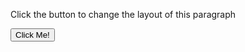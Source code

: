<!DOCTYPE html>
<html>
<body>

<p id="demo">Click the button to change the layout of this paragraph</p>

<button onclick="myFunction()">Click Me!</button>

<script>
const arr = [
	{
    	limit: 60000,
        divide: 1000,
        say: 'second'
    },
    {
    	limit: 3600000,
        divide: 60000,
        say: 'minute'
    },
    {
    	limit: 86400000,
        divide: 3600000,
        say: 'hour'
    }
];
function timeAgo (date) {
	const diff = Date.now() - date;
    
    if (diff <= 1000) {
    	return 'now';
    } else {
    	for (var i = 0; i < arr.length; i++) {
        	const item = arr[i];
        	if (diff < item.limit) {
            	const n = Math.floor(diff / item.divide);
                if (n < 2) {
                	return `${n} ${item.say} ago`;
                } else {
                	return `${n} ${item.say}s ago`;
                }
            }
        }
    }/*else if (diff < 60000) {
    	return Math.floor(diff / 1000) + ' seconds ago';
    } else if (diff < 3600000) {
    	return Math.floor(diff / 60000) + ' minutes ago';
    } else if (diff < 86400000) {
    	return Math.floor(diff / 3600000) + ' hours ago';
    }*/
    return 'lol';
}

function myFunction () {
	var d = new Date('08/18/2022 03:41:00 PM').getTime();
    alert(timeAgo(d))
}
</script>

</body>
</html>
